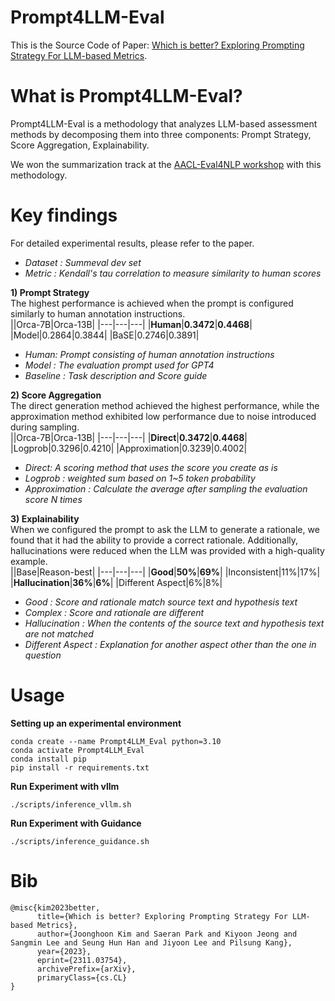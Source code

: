 # Prompt4LLM-Eval

This is the Source Code of Paper: [Which is better? Exploring Prompting Strategy For LLM-based Metrics](https://arxiv.org/abs/2311.03754).


# What is Prompt4LLM-Eval?
Prompt4LLM-Eval is a methodology that analyzes LLM-based assessment methods by decomposing them into three components: Prompt Strategy, Score Aggregation, Explainability. <br>

We won the summarization track at the [AACL-Eval4NLP workshop](https://eval4nlp.github.io/2023/shared-task.html) with this methodology.

# Key findings
For detailed experimental results, please refer to the paper. <br>
- *Dataset : Summeval dev set*
- *Metric : Kendall's tau correlation to measure similarity to human scores*

**1) Prompt Strategy**<br>
The highest performance is achieved when the prompt is configured similarly to human annotation instructions. <br>
||Orca-7B|Orca-13B|
|---|---|---|
|**Human**|**0.3472**|**0.4468**|
|Model|0.2864|0.3844|
|BaSE|0.2746|0.3891|
- *Human: Prompt consisting of human annotation instructions*
- *Model : The evaluation prompt used for GPT4*
- *Baseline : Task description and Score guide*

**2) Score Aggregation**<br>
The direct generation method achieved the highest performance, while the approximation method exhibited low performance due to noise introduced during sampling. <br>
||Orca-7B|Orca-13B|
|---|---|---|
|**Direct**|**0.3472**|**0.4468**|
|Logprob|0.3296|0.4210|
|Approximation|0.3239|0.4002|
- *Direct: A scoring method that uses the score you create as is*
- *Logprob : weighted sum based on 1~5 token probability*
- *Approximation : Calculate the average after sampling the evaluation score N times*

**3) Explainability**<br>
When we configured the prompt to ask the LLM to generate a rationale, we found that it had the ability to provide a correct rationale. Additionally, hallucinations were reduced when the LLM was provided with a high-quality example. <br>
||Base|Reason-best|
|---|---|---|
|**Good**|**50%**|**69%**|
|Inconsistent|11%|17%|
|**Hallucination**|**36%**|**6%**|
|Different Aspect|6%|8%|
- *Good : Score and rationale match source text and hypothesis text*
- *Complex : Score and rationale are different*
- *Hallucination : When the contents of the source text and hypothesis text are not matched*
- *Different Aspect : Explanation for another aspect other than the one in question*

# Usage
**Setting up an experimental environment**
```
conda create --name Prompt4LLM_Eval python=3.10
conda activate Prompt4LLM_Eval
conda install pip
pip install -r requirements.txt
```

**Run Experiment with vllm**
```
./scripts/inference_vllm.sh
```

**Run Experiment with Guidance**
```
./scripts/inference_guidance.sh
```

# Bib
```
@misc{kim2023better,
      title={Which is better? Exploring Prompting Strategy For LLM-based Metrics}, 
      author={Joonghoon Kim and Saeran Park and Kiyoon Jeong and Sangmin Lee and Seung Hun Han and Jiyoon Lee and Pilsung Kang},
      year={2023},
      eprint={2311.03754},
      archivePrefix={arXiv},
      primaryClass={cs.CL}
}
```
